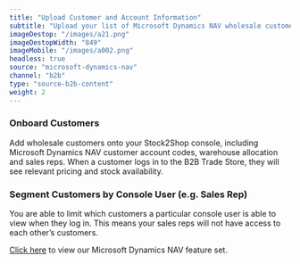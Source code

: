 ```yaml
---
title: "Upload Customer and Account Information"
subtitle: "Upload your list of Microsoft Dynamics NAV wholesale customers to the B2B Trade Store."
imageDestop: "/images/a21.png"
imageDestopWidth: "849"
imageMobile: "/images/a002.png"
headless: true
source: "microsoft-dynamics-nav"
channel: "b2b"
type: "source-b2b-content"
weight: 2
---
```


### Onboard Customers
Add wholesale customers onto your Stock2Shop console, including Microsoft Dynamics NAV customer account codes, warehouse allocation and sales reps. When a customer logs in to the B2B Trade Store, they will see relevant pricing and stock availability. 

### Segment Customers by Console User (e.g. Sales Rep)
You are able to limit which customers a particular console user is able to view when they log in. This means your sales reps will not have access to each other’s customers.

[Click here](/help/features/microsoft-dynamics-nav/ "Microsoft Dynamics NAV Features") to view our Microsoft Dynamics NAV feature set.